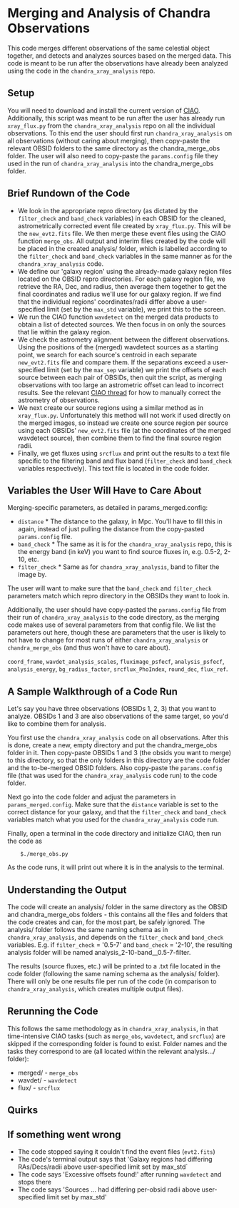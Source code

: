 Merging and Analysis of Chandra Observations
===
This code merges different observations of the same celestial object together, and detects and analyzes sources based on the merged data. This code is meant to be run after the observations have already been analyzed using the code in the `chandra_xray_analysis` repo.


Setup
---

You will need to download and install the current version of [CIAO](https://cxc.cfa.harvard.edu/ciao/). Additionally, this script was meant to be run after the user has already run `xray_flux.py` from the `chandra_xray_analysis` repo on all the individual observations. To this end the user should first run `chandra_xray_analysis` on all observations (without caring about merging), then copy-paste the relevant OBSID folders to the same directory as the chandra_merge_obs folder. The user will also need to copy-paste the `params.config` file they used in the run of `chandra_xray_analysis` into the chandra_merge_obs folder.



Brief Rundown of the Code
---


* We look in the appropriate repro directory (as dictated by the `filter_check` and `band_check` variables) in each OBSID for the cleaned, astrometrically corrected event file created by `xray_flux.py`. This will be the `new_evt2.fits` file. We then merge these event files using the CIAO function `merge_obs`. All output and interim files created by the code will be placed in the created analysis/ folder, which is labelled according to the `filter_check` and `band_check` variables in the same manner as for the `chandra_xray_analysis` code.
* We define our 'galaxy region' using the already-made galaxy region files located on the OBSID repro directories. For each galaxy region file, we retrieve the RA, Dec, and radius, then average them together to get the final coordinates and radius we'll use for our galaxy region. If we find that the individual regions' coordinates/radii differ above a user-specified limit (set by the `max_std` variable), we print this to the screen.
* We run the CIAO function `wavdetect` on the merged data products to obtain a list of detected sources. We then focus in on only the sources that lie within the galaxy region.
* We check the astrometry alignment between the different observations. Using the positions of the (merged) wavdetect sources as a starting point, we search for each source's centroid in each separate `new_evt2.fits` file and compare them. If the separations exceed a user-specified limit (set by the `max_sep` variable) we print the offsets of each source between each pair of OBSIDs, then quit the script, as merging observations with too large an astrometric offset can lead to incorrect results. See the relevant [CIAO thread](https://cxc.cfa.harvard.edu/ciao/threads/fluxes_multiobi/) for how to manually correct the astrometry of observations.
* We next create our source regions using a similar method as in `xray_flux.py`. Unfortunately this method will not work if used directly on the merged images, so instead we create one source region per source using each OBSIDs' `new_evt2.fits` file (at the coordinates of the merged wavdetect source), then combine them to find the final source region radii.
* Finally, we get fluxes using `srcflux` and print out the results to a text file specific to the filtering band and flux band (`filter_check` and `band_check` variables respectively). This text file is located in the code folder.



Variables the User Will Have to Care About
---

Merging-specific parameters, as detailed in params_merged.config:
 
* `distance`
        * The distance to the galaxy, in Mpc. You'll have to fill this in again, instead of just pulling the distance from the copy-pasted `params.config` file.
* `band_check`
        * The same as it is for the `chandra_xray_analysis` repo, this is the energy band (in keV) you want to find source fluxes in, e.g. 0.5-2, 2-10, etc.
* `filter_check`
        * Same as for `chandra_xray_analysis`, band to filter the image by. 

The user will want to make sure that the `band_check` and `filter_check` parameters match which repro directory in the OBSIDs they want to look in. 

Additionally, the user should have copy-pasted the `params.config` file from their run of `chandra_xray_analysis` to the code directory, as the merging code makes use of several parameters from that config file. We list the parameters out here, though these are parameters that the user is likely to not have to change for most runs of either `chandra_xray_analysis` or `chandra_merge_obs` (and thus won't have to care about).

`coord_frame`, `wavdet_analysis_scales`, `fluximage_psfecf`, `analysis_psfecf`, `analysis_energy`, `bg_radius_factor`, `srcflux_PhoIndex`, `round_dec`, `flux_ref`.



A Sample Walkthrough of a Code Run
---

Let's say you have three observations (OBSIDs 1, 2, 3) that you want to analyze. OBSIDs 1 and 3 are also observations of the same target, so you'd like to combine them for analysis. 

You first use the `chandra_xray_analysis` code on all observations. After this is done, create a new, empty directory and put the chandra_merge_obs folder in it. Then copy-paste OBSIDs 1 and 3 (the obsids you want to merge) to this directory, so that the only folders in this directory are the code folder and the to-be-merged OBSID folders. Also copy-paste the `params.config` file (that was used for the `chandra_xray_analysis` code run) to the code folder.

Next go into the code folder and adjust the parameters in `params_merged.config`. Make sure that the `distance` variable is set to the correct distance for your galaxy, and that the `filter_check` and `band_check` variables match what you used for the `chandra_xray_analysis` code run. 

Finally, open a terminal in the code directory and initialize CIAO, then run the code as 

        $./merge_obs.py

As the code runs, it will print out where it is in the analysis to the terminal.


Understanding the Output
---

The code will create an analysis/ folder in the same directory as the OBSID and chandra_merge_obs folders - this contains all the files and folders that the code creates and can, for the most part, be safely ignored. The analysis/ folder follows the same naming schema as in `chandra_xray_analysis`, and depends on the `filter_check` and `band_check` variables. E.g. if `filter_check` = '0.5-7' and `band_check` = '2-10', the resulting analysis folder will be named analysis_2-10-band__0.5-7-filter.

The results (source fluxes, etc.) will be printed to a .txt file located in the code folder (following the same naming schema as the analysis/ folder). There will only be one results file per run of the code (in comparison to `chandra_xray_analysis`, which creates multiple output files).


Rerunning the Code
---

This follows the same methodology as in `chandra_xray_analysis`, in that time-intensive CIAO tasks (such as `merge_obs`, `wavdetect`, and `srcflux`) are skipped if the corresponding folder is found to exist. Folder names and the tasks they correspond to are (all located within the relevant analysis.../ folder):
* merged/ - `merge_obs`
* wavdet/ - `wavdetect`
* flux/   - `srcflux`


Quirks
---


If something went wrong
---

* The code stopped saying it couldn't find the event files (`evt2.fits`)
* The code's terminal output says that 'Galaxy regions had differing RAs/Decs/radii above user-specified limit set by max_std`
* The code says 'Excessive offsets found!' after running `wavdetect` and stops there
* The code says 'Sources ... had differing per-obsid radii above user-specified limit set by max_std'


